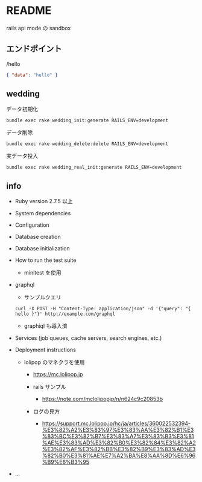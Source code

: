 # README

rails api mode の sandbox

## エンドポイント

/hello

```json
{ "data": "hello" }
```

## wedding

データ初期化
```shell
bundle exec rake wedding_init:generate RAILS_ENV=development
```

データ削除
```shell
bundle exec rake wedding_delete:delete RAILS_ENV=development
```

実データ投入
```shell
bundle exec rake wedding_real_init:generate RAILS_ENV=development
```

## info

- Ruby version
  2.7.5 以上

- System dependencies

- Configuration

- Database creation

- Database initialization

- How to run the test suite

  - minitest を使用

- graphql
  - サンプルクエリ
  ```shell
  curl -X POST -H "Content-Type: application/json" -d '{"query": "{ hello }"}' http://example.com/graphql
  ```
  - graphiql も導入済
- Services (job queues, cache servers, search engines, etc.)

- Deployment instructions

  - lolipop のマネクラを使用

    - https://mc.lolipop.jp

    - rails サンプル

      - https://note.com/mclolipopjp/n/n624c9c20853b

    - ログの見方
      - https://support.mc.lolipop.jp/hc/ja/articles/360022532394-%E3%82%A2%E3%83%97%E3%83%AA%E3%82%B1%E3%83%BC%E3%82%B7%E3%83%A7%E3%83%B3%E3%81%AE%E3%83%AD%E3%82%B0%E3%82%84%E3%82%A2%E3%82%AF%E3%82%BB%E3%82%B9%E3%83%AD%E3%82%B0%E3%81%AE%E7%A2%BA%E8%AA%8D%E6%96%B9%E6%B3%95

- ...
